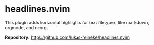 # headlines.nvim

This plugin adds horizontal highlights for text filetypes, like markdown, orgmode, and neorg.

**Repository:** <https://github.com/lukas-reineke/headlines.nvim>

<!-- vim: set ft=markdown: -->